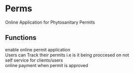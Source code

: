 # Perms
Online Application for Phytosanitary Permits 

## Functions

enable online permit application <br/>
Users can Track their permits i.e is it being proccesed on not <br/>
self service for clients/users <br/> 
online payment when permit is approved <br/>



